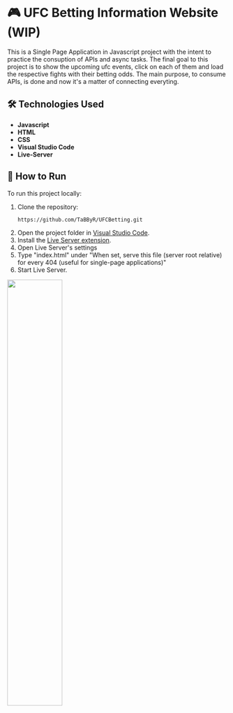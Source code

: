 # 🎮 UFC Betting Information Website (WIP)

This is a Single Page Application in Javascript project with the intent to practice the consuption of APIs and async tasks. The final goal to this project is to show the upcoming ufc events, click on each of them and load the respective fights with their betting odds.
The main purpose, to consume APIs, is done and now it's a matter of connecting everyting.

## 🛠️ Technologies Used

- **Javascript**
- **HTML**
- **CSS**
- **Visual Studio Code**
- **Live-Server**

## 🚀 How to Run

To run this project locally:

1. Clone the repository:
   ```bash
   https://github.com/TaBByR/UFCBetting.git
   ```
2. Open the project folder in [Visual Studio Code](https://code.visualstudio.com/).
3. Install the [Live Server extension](https://marketplace.visualstudio.com/items?itemName=ritwickdey.liveserver).
4. Open Live Server's settings
5. Type "index.html" under "When set, serve this file (server root relative) for every 404 (useful for single-page applications)"
6. Start Live Server.

<img src="https://media1.tenor.com/m/W7wWWPesIiwAAAAd/boxing-cat.gif" style="width: 50%;" />
